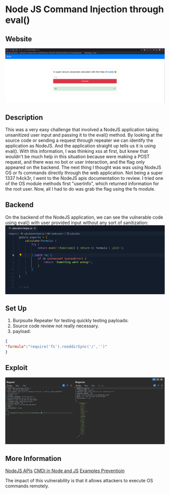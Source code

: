 # Node JS Command Injection through eval()

## Website 

<img src= "jscalc_website.PNG">

## Description

This was a very easy challenge that involved a NodeJS application taking unsanitized user input and passing it to the eval() method. By looking at the source code or sending a request through repeater we can identify the application as NodeJS. And the application straight up tells us it is using eval(). With this information, I was thinking xss at first, but knew that wouldn't be much help in this situation because were making a POST request, and there was no bot or user interaction, and the flag only appeared on the backend. The next thing I thought was was using NodeJS OS or fs commands directly through the web application. Not being a super 1337 h4ck3r, I went to the NodeJS apis documentation to review. I tried one of the OS module methods first "userInfo", which returned information for the root user. Now, all I had to do was grab the flag using the fs module.   

## Backend 

On the backend of the NodeJS application, we can see the vulnerable code using eval() with user provided input without any sort of sanitization:
<br>
<img src= jscalc_backend.PNG>

## Set Up

1. Burpsuite Repeater for testing quickly testing payloads:
3. Source code review not really necessary.  
4. payload:
  ```JSON
{
"formula":"require('fs').readdirSync('/','')"
}
```

## Exploit
<img src= "jscalc_exploit.PNG">

## More Information
[NodeJS APIs](https://nodejs.org/api/os.html)
[CMDi in Node and JS](https://www.nodejs-security.com/blog/introduction-command-injection-vulnerabilities-nodejs-javascript/)
[Examples Preventioin](https://www.stackhawk.com/blog/nodejs-command-injection-examples-and-prevention/)
<summary> The impact of this vulnerability is that it allows attackers to execute OS commands remotely.</summary>
